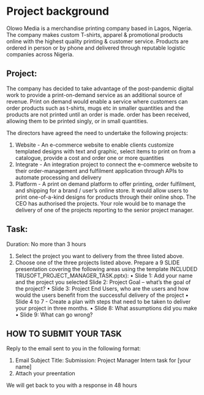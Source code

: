 # 

# Project background
Olowo Media is a merchandise printing company based in Lagos, Nigeria.  The company makes custom T-shirts, apparel & promotional products online with the highest quality printing & customer service. Products are ordered in person or by phone and delivered through reputable logistic companies across Nigeria. 

## Project:
The company has decided to take advantage of the post-pandemic digital work to provide a print-on-demand service as an additional source of revenue.
Print on demand would enable a service where customers can order products such as t-shirts, mugs etc in smaller quantities and the products are not printed until an order is made.
order has been received, allowing them to be printed singly, or in small quantities.

The directors have agreed the need to undertake the following projects:
1. Website - An e-commerce website to enable clients customize templated designs with text and graphic, select items to print on from a catalogue, provide a cost and order one or more quantities
2. Integrate - An integration project to connect the e-commerce website to their order-management and fulfilment application through APIs to automate processing and delivery
3. Platform - A print on demand platform to offer printing, order fulfilment, and shipping for a brand / user’s online store. It would allow users to print one-of-a-kind designs for products through their online shop.
The CEO has authorised the projects. Your role would be to manage the delivery of one of the projects reporting to the senior project manager.

## Task:
Duration: No more than 3 hours
1.	Select the project you want to delivery from the three listed above.
2.	Choose one of the three projects listed above.  Prepare a 9 SLIDE presentation covering the following areas using the template INCLUDED TRUSOFT_PROJECT_MANAGER_TASK.pptx): 
•	Slide 1: Add your name and the project you selected
Slide 2: Project Goal – what’s the goal of the project?
•	Slide 3: Project End Users, who are the users and how would the users benefit from the successful delivery of the project
•	Slide 4 to 7 - Create a plan with steps that need to be taken to deliver your project in three months. 
•	Slide 8: What assumptions did you make
•	Slide 9: What can go wrong?


## HOW TO SUBMIT YOUR TASK
Reply to the email sent to you in the following format:
1. Email Subject Title: Submission: Project Manager Intern task for [your name] 
2. Attach your preentation

We will get back to you with a response in 48 hours
